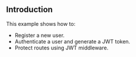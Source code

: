## Introduction

This example shows how to:
- Register a new user.
- Authenticate a user and generate a JWT token.
- Protect routes using JWT middleware.
